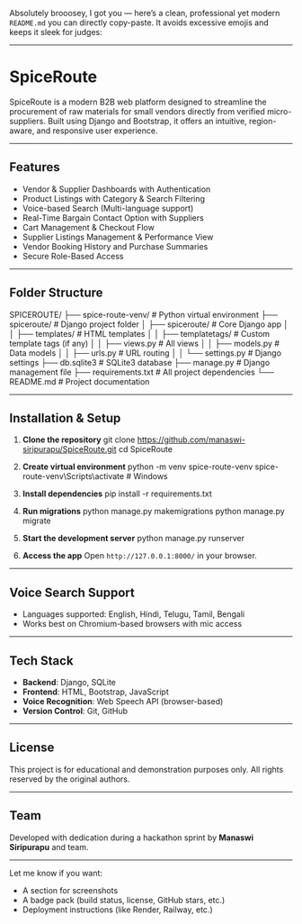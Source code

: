 Absolutely brooosey, I got you — here’s a clean, professional yet modern `README.md` you can directly copy-paste. It avoids excessive emojis and keeps it sleek for judges:

---


# SpiceRoute

SpiceRoute is a modern B2B web platform designed to streamline the procurement of raw materials for small vendors directly from verified micro-suppliers. Built using Django and Bootstrap, it offers an intuitive, region-aware, and responsive user experience.

---

## Features

- Vendor & Supplier Dashboards with Authentication
- Product Listings with Category & Search Filtering
- Voice-based Search (Multi-language support)
- Real-Time Bargain Contact Option with Suppliers
- Cart Management & Checkout Flow
- Supplier Listings Management & Performance View
- Vendor Booking History and Purchase Summaries
- Secure Role-Based Access

---

## Folder Structure



SPICEROUTE/
├── spice-route-venv/       # Python virtual environment
├── spiceroute/             # Django project folder
│   ├── spiceroute/         # Core Django app
│   │   ├── templates/      # HTML templates
│   │   ├── templatetags/   # Custom template tags (if any)
│   │   ├── views.py        # All views
│   │   ├── models.py       # Data models
│   │   ├── urls.py         # URL routing
│   │   └── settings.py     # Django settings
├── db.sqlite3              # SQLite3 database
├── manage.py               # Django management file
├── requirements.txt        # All project dependencies
└── README.md               # Project documentation



---

## Installation & Setup

1. **Clone the repository**
   git clone https://github.com/manaswi-siripurapu/SpiceRoute.git
   cd SpiceRoute


2. **Create virtual environment**
   python -m venv spice-route-venv
   spice-route-venv\Scripts\activate   # Windows

3. **Install dependencies**
   pip install -r requirements.txt

4. **Run migrations**
   python manage.py makemigrations
   python manage.py migrate

5. **Start the development server**
   python manage.py runserver

6. **Access the app**
   Open `http://127.0.0.1:8000/` in your browser.

---

## Voice Search Support

* Languages supported: English, Hindi, Telugu, Tamil, Bengali
* Works best on Chromium-based browsers with mic access

---

## Tech Stack

* **Backend**: Django, SQLite
* **Frontend**: HTML, Bootstrap, JavaScript
* **Voice Recognition**: Web Speech API (browser-based)
* **Version Control**: Git, GitHub

---

## License

This project is for educational and demonstration purposes only. All rights reserved by the original authors.

---

## Team

Developed with dedication during a hackathon sprint by
**Manaswi Siripurapu** and team.

---

Let me know if you want:
- A section for screenshots
- A badge pack (build status, license, GitHub stars, etc.)
- Deployment instructions (like Render, Railway, etc.)

